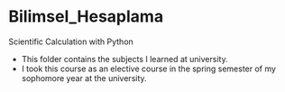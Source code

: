 # Bilimsel_Hesaplama
 Scientific Calculation with Python

- This folder contains the subjects I learned at university.
- I took this course as an elective course in the spring semester of my sophomore year at the university.
